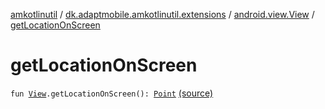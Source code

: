 [amkotlinutil](../../index.md) / [dk.adaptmobile.amkotlinutil.extensions](../index.md) / [android.view.View](index.md) / [getLocationOnScreen](./get-location-on-screen.md)

# getLocationOnScreen

`fun `[`View`](https://developer.android.com/reference/android/view/View.html)`.getLocationOnScreen(): `[`Point`](https://developer.android.com/reference/android/graphics/Point.html) [(source)](https://github.com/adaptmobile-organization/amkotlinutil/tree/master/amkotlinutil/amkotlinutil/src/main/java/dk/adaptmobile/amkotlinutil/extensions/ViewAnimationExtensions.kt#L241)